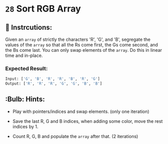 # `28` **Sort RGB Array**


## :pencil: Instrcutions:

Given an `array` of strictly the characters 'R', 'G', and 'B', segregate
the values of the `array` so that all the Rs come first, the Gs come second, and the Bs come last.
You can only swap elements of the `array`.
Do this in linear time and in-place.

### Expected Result:

```py
Input: ['G', 'B', 'R', 'R', 'B', 'R', 'G']
Output: ['R', 'R', 'R', 'G', 'G', 'B', 'B']
```
## :Bulb: Hints:

+ Play with pointers/indices and swap elements. (only one iteration)

+ Save the last R, G and B indices, when adding some color, move the rest indices by 1.

+ Count R, G, B and populate the `array` after that. (2 iterations)
